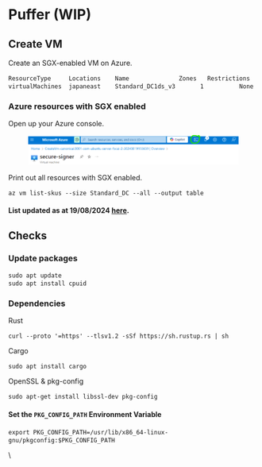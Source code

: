 # Puffer (WIP)

## Create VM

Create an SGX-enabled VM on Azure.

```
ResourceType	 Locations    Name	            Zones	Restrictions
virtualMachines  japaneast    Standard_DC1ds_v3       1          None
```

### Azure resources with SGX enabled

Open up your Azure console.

<figure><img src="../.gitbook/assets/image.png" alt=""><figcaption></figcaption></figure>

Print out all resources with SGX enabled.

```
az vm list-skus --size Standard_DC --all --output table

```

#### List updated as at 19/08/2024 [here](https://docs.google.com/spreadsheets/d/1CyvMuyvTzpgCJdc8Tu5dA98l-z00GPQ78mC3FjMJ\_tQ/edit?usp=sharing).

## Checks

### Update packages

```
sudo apt update
sudo apt install cpuid
```

### Dependencies

Rust

```
curl --proto '=https' --tlsv1.2 -sSf https://sh.rustup.rs | sh
```

Cargo

```
sudo apt install cargo
```

OpenSSL & pkg-config

```
sudo apt-get install libssl-dev pkg-config
```

#### **Set the `PKG_CONFIG_PATH` Environment Variable**

```
export PKG_CONFIG_PATH=/usr/lib/x86_64-linux-gnu/pkgconfig:$PKG_CONFIG_PATH
```

\

